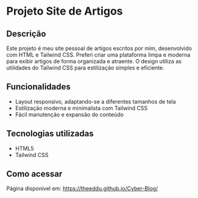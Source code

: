 # Projeto Site de Artigos

## Descrição

Este projeto é meu site pessoal de artigos escritos por mim, desenvolvido com HTML e Tailwind CSS. Preferi criar uma plataforma limpa e moderna para exibir artigos de forma organizada e atraente. 
O design utiliza as utilidades do Tailwind CSS para estilização simples e eficiente.

## Funcionalidades

- Layout responsivo, adaptando-se a diferentes tamanhos de tela
- Estilização moderna e minimalista com Tailwind CSS
- Fácil manutenção e expansão do conteúdo

## Tecnologias utilizadas

- HTML5
- Tailwind CSS

## Como acessar
Página disponivel em: https://theeddu.github.io/Cyber-Blog/
